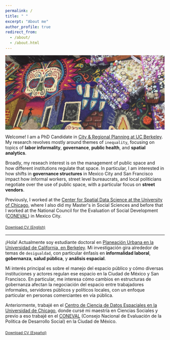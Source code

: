 ```yaml
---
permalink: /
title: " "
excerpt: "About me"
author_profile: true
redirect_from: 
  - /about/
  - /about.html
---
```


<img align="center" width="130%" height="50%" src="images/ofrenda2.png">

Welcome! I am a PhD Candidate in [City & Regional Planning at UC Berkeley](https://ced.berkeley.edu/academics/city-regional-planning).    
My research revolves mostly around themes of `inequality`, focusing on topics of **labor informality**, **governance**, **public health**, and **spatial analytics**. 

Broadly, my reseach interest is on the management of public space and how different institutions regulate that space. In particular, I am interested in how shifts in **governance structures**  in Mexico City and San Francisco impact how informal workers, street level bureaucrats, and local politicians negotiate over the use of public space, with a particular focus on **street vendors**.

Previously, I worked at the [Center for Spatial Data Science at the University of Chicago](https://spatial.uchicago.edu/), where I also did my Master's in Social Sciences and before that I worked at the National Council for the Evaluation of Social Development ([CONEVAL](https://www.coneval.org.mx/Paginas/principal.aspx)) in Mexico City.

<sub>[Download CV (English)](https://drive.google.com/file/d/11d0W231bilm0dpV0GwrRClhBQHMECWih/view?usp=sharing)<sub>
  
---------

¡Hola! Actualmente soy estudiante doctoral en [Planeación Urbana en la Universidad de California, en Berkeley](https://ced.berkeley.edu/academics/city-regional-planning).
Mi investigación gira alrededor de temas de `desigualdad`, con particular énfasis en **informalidad laboral**, **gobernanza**, **salud pública**, y **análisis espacial**.

Mi interés principal es sobre el manejo del espacio público y cómo diversas instituciones y actores regulan ese espacio en la Ciudad de México y San Francisco. En particular, me interesa cómo cambios en estructuras de gobernanza afectan la negociación del espacio entre trabajadores informales, servidores públicos y políticos locales, con un enfoque particular en personas comerciantes en vía pública. 

Anteriormente, trabajé en el [Centro de Ciencia de Datos Espaciales en la Universidad de Chicago](https://spatial.uchicago.edu/), donde cursé mi maestría en Ciencias Sociales y previo a eso trabajé en el [CONEVAL](https://www.coneval.org.mx/Paginas/principal.aspx) (Consejo Nacional de Evaluación de la Política de Desarrollo Social) en la Ciudad de México.
  
<sub>[Download CV (Español)](https://drive.google.com/file/d/1kRYGIoqYJsbCEwb-5gp4YDmDVcAy9XU3/view?usp=sharing)<sub>
